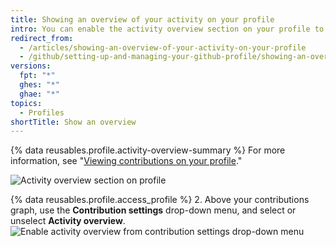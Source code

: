 ```yaml
---
title: Showing an overview of your activity on your profile
intro: You can enable the activity overview section on your profile to give viewers more context about the types of contributions you make.
redirect_from:
  - /articles/showing-an-overview-of-your-activity-on-your-profile
  - /github/setting-up-and-managing-your-github-profile/showing-an-overview-of-your-activity-on-your-profile
versions:
  fpt: "*"
  ghes: "*"
  ghae: "*"
topics:
  - Profiles
shortTitle: Show an overview
---
```


{% data reusables.profile.activity-overview-summary %} For more information, see "[Viewing contributions on your profile](/articles/viewing-contributions-on-your-profile)."

![Activity overview section on profile](/assets/images/help/profile/activity-overview-section.png)

{% data reusables.profile.access_profile %} 2. Above your contributions graph, use the **Contribution settings** drop-down menu, and select or unselect **Activity overview**.
![Enable activity overview from contribution settings drop-down menu](/assets/images/help/profile/activity-overview.png)
